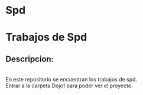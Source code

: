 # Spd
<h1>Trabajos de Spd </h1>
 <h2> Descripcion:</h2>
<br>En este repositorio se encuentran los trabajos de spd.
<br>Entrar a la carpeta Dojo1 para poder ver el proyecto.
